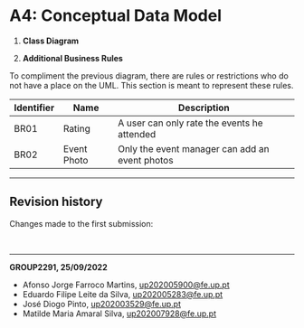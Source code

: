 # **A4: Conceptual Data Model**

1. **Class Diagram**

2. **Additional Business Rules**

To compliment the previous diagram, there are rules or restrictions who do not have a place on the UML. This section is meant to represent these rules.

| Identifier | Name            |Description                                                                                                                                                        |
| ---------- | --------------- | ------------------------------------------------------------------------------------------------------------------------------------------------------------------ |
| BR01 | Rating | A user can only rate the events he attended|
| BR02 | Event Photo | Only the event manager can add an event photos | 

***
## **Revision history**
 
Changes made to the first submission:  

<br>
 
***

**GROUP2291, 25/09/2022**
 
* Afonso Jorge Farroco Martins, up202005900@fe.up.pt
* Eduardo Filipe Leite da Silva, up202005283@fe.up.pt
* José Diogo Pinto, up202003529@fe.up.pt
* Matilde Maria Amaral Silva, up202007928@fe.up.pt
